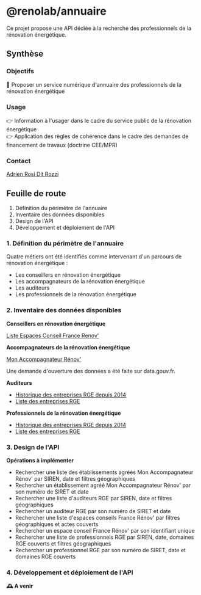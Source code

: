 # @renolab/annuaire

Ce projet propose une API dédiée à la recherche des professionnels de la rénovation énergétique.

## Synthèse

### Objectifs

🎯 Proposer un service numérique d'annuaire des professionnels de la rénovation énergétique  

### Usage

👉 Information à l'usager dans le cadre du service public de la rénovation énergétique  
👉 Application des règles de cohérence dans le cadre des demandes de financement de travaux (doctrine CEE/MPR)  

### Contact

[Adrien Rosi Dit Rozzi](https://www.linkedin.com/in/adrienrosi/)

## Feuille de route

1. Définition du périmètre de l'annuaire
2. Inventaire des données disponibles
3. Design de l'API
4. Développement et déploiement de l'API

### 1. Définition du périmètre de l'annuaire

Quatre métiers ont été identifiés comme intervenant d'un parcours de rénovation énergétique :

- Les conseillers en rénovation énergétique
- Les accompagnateurs de la rénovation énergétique
- Les auditeurs
- Les professionnels de la rénovation énergétique

### 2. Inventaire des données disponibles

**Conseillers en rénovation énergétique**

[Liste Espaces Conseil France Renov'](https://data.ademe.fr/datasets/liste-espaces-conseil-france-renov)

**Accompagnateurs de la rénovation énergétique**

[Mon Accompagnateur Rénov'](https://france-renov.gouv.fr/annuaires-professionnels/mon-accompagnateur-renov)

Une demande d'ouverture des données a été faite sur data.gouv.fr.

**Auditeurs**

- [Historique des entreprises RGE depuis 2014](https://data.ademe.fr/datasets/historique-rge)
- [Liste des entreprises RGE](https://data.ademe.fr/datasets/liste-des-entreprises-rge-2)

**Professionnels de la rénovation énergétique**

- [Historique des entreprises RGE depuis 2014](https://data.ademe.fr/datasets/historique-rge)
- [Liste des entreprises RGE](https://data.ademe.fr/datasets/liste-des-entreprises-rge-2)

### 3. Design de l'API

**Opérations à implémenter**

- Rechercher une liste des établissements agréés Mon Accompagnateur Rénov' par SIREN, date et filtres géographiques
- Rechercher un établissement agréé Mon Accompagnateur Rénov' par son numéro de SIRET et date
- Rechercher une liste d'auditeurs RGE par SIREN, date et filtres géographiques
- Rechercher un auditeur RGE par son numéro de SIRET et date
- Rechercher une liste d'espaces conseils France Rénov' par filtres géographiques et actes couverts
- Rechercher un espace conseil France Rénov' par son identifiant unique
- Rechercher une liste de professionnels RGE par SIREN, date, domaines RGE couverts et filtres géographiques
- Rechercher un professionnel RGE par son numéro de SIRET, date et domaines RGE couverts

### 4. Développement et déploiement de l'API

**🕰️ A venir**
